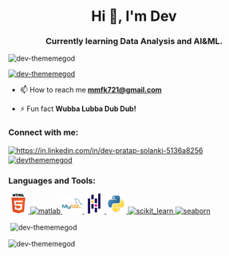 <h1 align="center">Hi 👋, I'm Dev</h1>
<h3 align="center">Currently learning Data Analysis and AI&ML.</h3>

<p align="left"> <img src="https://komarev.com/ghpvc/?username=dev-thememegod&label=Profile%20views&color=0e75b6&style=flat" alt="dev-thememegod" /> </p>

<p align="left"> <a href="https://github.com/ryo-ma/github-profile-trophy"><img src="https://github-profile-trophy.vercel.app/?username=dev-thememegod" alt="dev-thememegod" /></a> </p>

- 📫 How to reach me **mmfk721@gmail.com**

- ⚡ Fun fact **Wubba Lubba Dub Dub!**

<h3 align="left">Connect with me:</h3>
<p align="left">
<a href="https://www.linkedin.com/in/dev-pratap-solanki-5136a8256/" target="blank"><img align="center" src="https://raw.githubusercontent.com/rahuldkjain/github-profile-readme-generator/master/src/images/icons/Social/linked-in-alt.svg" alt="https://in.linkedin.com/in/dev-pratap-solanki-5136a8256" height="30" width="40" /></a>
<a href="https://instagram.com/devthememegod" target="blank"><img align="center" src="https://raw.githubusercontent.com/rahuldkjain/github-profile-readme-generator/master/src/images/icons/Social/instagram.svg" alt="devthememegod" height="30" width="40" /></a>
</p>

<h3 align="left">Languages and Tools:</h3>
<p align="left"> <a href="https://www.w3.org/html/" target="_blank" rel="noreferrer"> <img src="https://raw.githubusercontent.com/devicons/devicon/master/icons/html5/html5-original-wordmark.svg" alt="html5" width="40" height="40"/> </a> <a href="https://www.mathworks.com/" target="_blank" rel="noreferrer"> <img src="https://upload.wikimedia.org/wikipedia/commons/2/21/Matlab_Logo.png" alt="matlab" width="40" height="40"/> </a> <a href="https://www.mysql.com/" target="_blank" rel="noreferrer"> <img src="https://raw.githubusercontent.com/devicons/devicon/master/icons/mysql/mysql-original-wordmark.svg" alt="mysql" width="40" height="40"/> </a> <a href="https://pandas.pydata.org/" target="_blank" rel="noreferrer"> <img src="https://raw.githubusercontent.com/devicons/devicon/2ae2a900d2f041da66e950e4d48052658d850630/icons/pandas/pandas-original.svg" alt="pandas" width="40" height="40"/> </a> <a href="https://www.python.org" target="_blank" rel="noreferrer"> <img src="https://raw.githubusercontent.com/devicons/devicon/master/icons/python/python-original.svg" alt="python" width="40" height="40"/> </a> <a href="https://scikit-learn.org/" target="_blank" rel="noreferrer"> <img src="https://upload.wikimedia.org/wikipedia/commons/0/05/Scikit_learn_logo_small.svg" alt="scikit_learn" width="40" height="40"/> </a> <a href="https://seaborn.pydata.org/" target="_blank" rel="noreferrer"> <img src="https://seaborn.pydata.org/_images/logo-mark-lightbg.svg" alt="seaborn" width="40" height="40"/> </a> </p>

<p>&nbsp;<img align="center" src="https://github-readme-stats.vercel.app/api?username=dev-thememegod&show_icons=true&locale=en" alt="dev-thememegod" /></p>

<p><img align="center" src="https://github-readme-streak-stats.herokuapp.com/?user=dev-thememegod&" alt="dev-thememegod" /></p>
